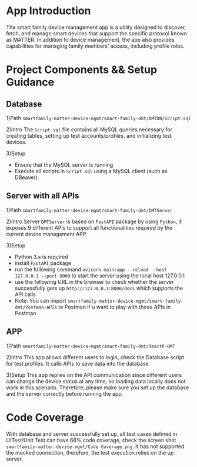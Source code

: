 # App Introduction
The smart family device management app is a utility designed to discover, fetch, and manage smart devices that support the specific protocol known as MATTER. In addition to device management, the app also provides capabilities for managing family members’ access, including profile roles.

# Project Components && Setup Guidance
## Database
1)Path
`smartfamily-matter-device-mgmt/smart-family-dmt/DMTDB/Script.sql` 

2)Intro
The `Script.sql` file contains all MySQL queries necessary for creating tables, setting up test accounts/profiles, and initializing test devices.

3)Setup
- Ensure that the MySQL server is running
- Execute all scripts in `Script.sql` using a MySQL client (such as DBeaver).

## Server with all APIs
1)Path
`smartfamily-matter-device-mgmt/smart-family-dmt/DMTServer`

2)Intro
Server `DMTServer` is based on `FastAPI` package by using `Python`, it exposes 9 different APIs to support all functionalities required by the current device management APP. 

3)Setup
- Python 3.x is required
- install `FastAPI` package
- run the following command `uvicorn main:app --reload --host 127.0.0.1 --port 8000` to start the server using the local host 127.0.0.1
- use the following URL in the browser to check whether the server successfully gets up `http://127.0.0.1:8000/docs` which supports the API calls
- Note: You can import `smartfamily-matter-device-mgmt/smart-family-dmt/Postman-APIs` to Postman if u want to play with those APIs in Postman

## APP
1)Path
`smartfamily-matter-device-mgmt/smart-family-dmt/SmartF-DMT`

2)Intro
This app allows different users to login, check the Database script for test profiles. It calls APIs to save data into the database

3)Setup
This app replies on the API communication since different users can change the device status at any time, so loading data locally does not work in this scenario. Therefore, please make sure you set up the database and the server correctly before running the app.

# Code Coverage
With database and server successfully set up, all test cases defined in UITest/Unit Test can have 66% code coverage, check the screen shot `smartfamily-matter-device-mgmt/Code Coverage.png`. It has not supported the mocked connection, therefore, the test execution relies on the up server.